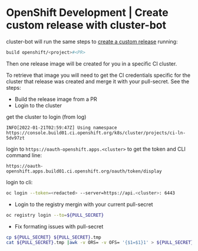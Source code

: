 # OpenShift Development | Create custom release with cluster-bot

cluster-bot will run the same steps to [create a custom release](./dev-custom-release.md) running:

```bash
build openshift/<project>#<PR>
```

Then one release image will be created for you in a specific CI cluster.

To retrieve that image you will need to get the CI credentials specific for the cluster that release was created and merge it with your pull-secret. See the steps:

- Build the release image from a PR
- Login to the cluster

get the cluster to login (from log)
```
INFO[2022-01-21T02:59:47Z] Using namespace https://console.build01.ci.openshift.org/k8s/cluster/projects/ci-ln-5dv97zt 
```

login to `https://oauth-openshift.apps.<cluster>` to get the token and CLI command line:

```
https://oauth-openshift.apps.build01.ci.openshift.org/oauth/token/display

```

login to cli:
```bash
oc login --token=<redacted> --server=https://api.<cluster>: 6443
```

- Login to the registry mergin with your current pull-secret

```bash
oc registry login --to=${PULL_SECRET}
```

- Fix formating issues with pull-secret

```bash
cp ${PULL_SECRET} ${PULL_SECRET}.tmp
cat ${PULL_SECRET}.tmp |awk -v ORS= -v OFS= '{$1=$1}1' > ${PULL_SECRET}
```
